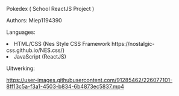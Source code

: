Pokedex ( School ReactJS Project )

Authors: Miep1194390

Languages:

<li>HTML/CSS (Nes Style CSS Framework https://nostalgic-css.github.io/NES.css/) </li>
<li>JavaScript (ReactJS) </li>


Uitwerking:

https://user-images.githubusercontent.com/91285462/226077101-8ff13c5a-f3a1-4503-b834-6b4873ec5837.mp4

